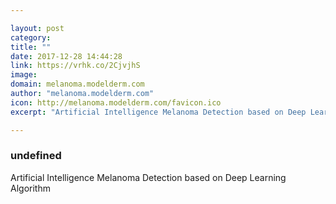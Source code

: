 ```yaml
---

layout: post
category: 
title: ""
date: 2017-12-28 14:44:28
link: https://vrhk.co/2CjvjhS
image: 
domain: melanoma.modelderm.com
author: "melanoma.modelderm.com"
icon: http://melanoma.modelderm.com/favicon.ico
excerpt: "Artificial Intelligence Melanoma Detection based on Deep Learning Algorithm"

---
```


### undefined

Artificial Intelligence Melanoma Detection based on Deep Learning Algorithm